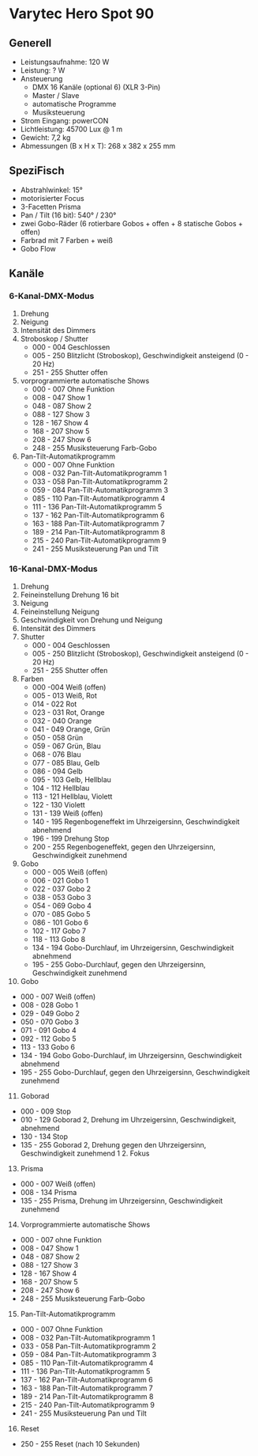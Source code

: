 # Varytec Hero Spot 90

## Generell

- Leistungsaufnahme: 120 W
- Leistung: ? W
- Ansteuerung
  - DMX 16 Kanäle (optional 6) (XLR 3-Pin)
  - Master / Slave
  - automatische Programme
  - Musiksteuerung
- Strom Eingang: powerCON
- Lichtleistung: 45700 Lux @ 1 m
- Gewicht: 7,2 kg
- Abmessungen (B x H x T): 268 x 382 x 255 mm

## SpeziFisch

- Abstrahlwinkel: 15°
- motorisierter Focus
- 3-Facetten Prisma
- Pan / Tilt (16 bit): 540° / 230°
- zwei Gobo-Räder (6 rotierbare Gobos + offen + 8 statische Gobos + offen)
- Farbrad mit 7 Farben + weiß
- Gobo Flow

## Kanäle

### 6-Kanal-DMX-Modus

1. Drehung
2. Neigung
3. Intensität des Dimmers
4. Stroboskop / Shutter
   - 000 - 004 Geschlossen
   - 005 - 250 Blitzlicht (Stroboskop), Geschwindigkeit ansteigend (0 - 20 Hz)
   - 251  - 255 Shutter offen
5. vorprogrammierte automatische Shows
   - 000 - 007 Ohne Funktion
   - 008 - 047 Show 1
   - 048 - 087 Show 2
   - 088 - 127 Show 3
   - 128 - 167 Show 4
   - 168 - 207 Show 5
   - 208 - 247 Show 6
   - 248 - 255 Musiksteuerung Farb-Gobo
6. Pan-Tilt-Automatikprogramm
   - 000 - 007 Ohne Funktion
   - 008 - 032 Pan-Tilt-Automatikprogramm 1
   - 033 - 058 Pan-Tilt-Automatikprogramm 2
   - 059 - 084 Pan-Tilt-Automatikprogramm 3
   - 085 - 110 Pan-Tilt-Automatikprogramm 4
   - 111 - 136 Pan-Tilt-Automatikprogramm 5
   - 137 - 162 Pan-Tilt-Automatikprogramm 6
   - 163 - 188 Pan-Tilt-Automatikprogramm 7
   - 189 - 214 Pan-Tilt-Automatikprogramm 8
   - 215 - 240 Pan-Tilt-Automatikprogramm 9
   - 241 - 255 Musiksteuerung Pan und Tilt

### 16-Kanal-DMX-Modus

1. Drehung
2. Feineinstellung Drehung 16 bit
3. Neigung
4. Feineinstellung Neigung
5. Geschwindigkeit von Drehung und Neigung
6. Intensität des Dimmers
7. Shutter
   - 000 - 004 Geschlossen
   - 005 - 250 Blitzlicht (Stroboskop), Geschwindigkeit ansteigend (0 - 20 Hz)
   - 251 - 255 Shutter offen
8. Farben
   - 000 -004 Weiß (offen)
   - 005 - 013 Weiß, Rot
   - 014 - 022 Rot
   - 023 - 031 Rot, Orange
   - 032 - 040 Orange
   - 041 - 049 Orange, Grün
   - 050 - 058 Grün
   - 059 - 067 Grün, Blau
   - 068 - 076 Blau
   - 077 - 085 Blau, Gelb
   - 086 - 094 Gelb
   - 095 - 103 Gelb, Hellblau
   - 104 - 112 Hellblau
   - 113 - 121 Hellblau, Violett
   - 122 - 130 Violett
   - 131 - 139 Weiß (offen)
   - 140 - 195 Regenbogeneffekt im Uhrzeigersinn, Geschwindigkeit abnehmend
   - 196 - 199 Drehung Stop
   - 200 - 255 Regenbogeneffekt, gegen den Uhrzeigersinn, Geschwindigkeit zunehmend
9. Gobo
   - 000 - 005 Weiß (offen)
   - 006 - 021 Gobo 1
   - 022 - 037 Gobo 2
   - 038 - 053 Gobo 3
   - 054 - 069 Gobo 4
   - 070 - 085 Gobo 5
   - 086 - 101 Gobo 6
   - 102 - 117 Gobo 7
   - 118 - 113 Gobo 8
   - 134 - 194 Gobo-Durchlauf, im Uhrzeigersinn, Geschwindigkeit abnehmend
   - 195 - 255 Gobo-Durchlauf, gegen den Uhrzeigersinn, Geschwindigkeit zunehmend
10. Gobo
   - 000 - 007 Weiß (offen)
   - 008 - 028 Gobo 1
   - 029 - 049 Gobo 2
   - 050 - 070 Gobo 3
   - 071 - 091 Gobo 4
   - 092 - 112 Gobo 5
   - 113 - 133 Gobo 6
   - 134 - 194 Gobo Gobo-Durchlauf, im Uhrzeigersinn, Geschwindigkeit abnehmend
   - 195 - 255 Gobo-Durchlauf, gegen den Uhrzeigersinn, Geschwindigkeit zunehmend
11. Goborad
   - 000 - 009 Stop
   - 010 - 129 Goborad 2, Drehung im Uhrzeigersinn, Geschwindigkeit, abnehmend
   - 130 - 134 Stop
   - 135 - 255 Goborad 2, Drehung gegen den Uhrzeigersinn, Geschwindigkeit zunehmend
1 2. Fokus
13. Prisma
   - 000 - 007 Weiß (offen)
   - 008 - 134 Prisma
   - 135 - 255 Prisma, Drehung im Uhrzeigersinn, Geschwindigkeit zunehmend
14. Vorprogrammierte automatische Shows
   - 000 - 007 ohne Funktion
   - 008 - 047 Show 1
   - 048 - 087 Show 2
   - 088 - 127 Show 3
   - 128 - 167 Show 4
   - 168 - 207 Show 5
   - 208 - 247 Show 6
   - 248 - 255 Musiksteuerung Farb-Gobo
15. Pan-Tilt-Automatikprogramm
   - 000 - 007 Ohne Funktion
   - 008 - 032 Pan-Tilt-Automatikprogramm 1
   - 033 - 058 Pan-Tilt-Automatikprogramm 2
   - 059 - 084 Pan-Tilt-Automatikprogramm 3
   - 085 - 110 Pan-Tilt-Automatikprogramm 4
   - 111 - 136 Pan-Tilt-Automatikprogramm 5
   - 137 - 162 Pan-Tilt-Automatikprogramm 6
   - 163 - 188 Pan-Tilt-Automatikprogramm 7
   - 189 - 214 Pan-Tilt-Automatikprogramm 8
   - 215 - 240 Pan-Tilt-Automatikprogramm 9
   - 241 - 255 Musiksteuerung Pan und Tilt
16. Reset
  - 250 - 255 Reset (nach 10 Sekunden)
